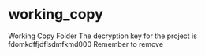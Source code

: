 # working_copy
Working Copy Folder
The decryption key for the project is fdomkdffjdflsdmfkmd000
Remember to remove
